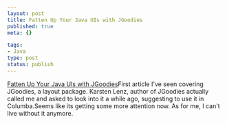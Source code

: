 ```yaml
--- 
layout: post
title: Fatten Up Your Java UIs with JGoodies
published: true
meta: {}

tags: 
- Java
type: post
status: publish
---
```

[Fatten Up Your Java UIs with JGoodies](http://www.devx.com/Java/Article/19934/)First article I've seen covering JGoodies, a layout package. Karsten Lenz, author of JGoodies actually called me and asked to look into it a while ago, suggesting to use it in Columba.Seems like its getting some more attention now. As for me, I can't live without it anymore.
